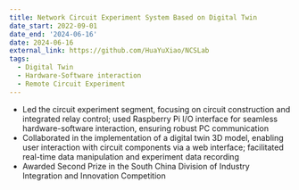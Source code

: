 ```yaml
---
title: Network Circuit Experiment System Based on Digital Twin
date_start: 2022-09-01
date_end: '2024-06-16'
date: 2024-06-16
external_link: https://github.com/HuaYuXiao/NCSLab
tags:
  - Digital Twin
  - Hardware-Software interaction
  - Remote Circuit Experiment
---
```


- Led the circuit experiment segment, focusing on circuit construction and integrated relay control; used Raspberry Pi
I/O interface for seamless hardware-software interaction, ensuring robust PC communication
- Collaborated in the implementation of a digital twin 3D model, enabling user interaction with circuit components
via a web interface; facilitated real-time data manipulation and experiment data recording
- Awarded Second Prize in the South China Division of Industry Integration and Innovation Competition
<!--more-->
